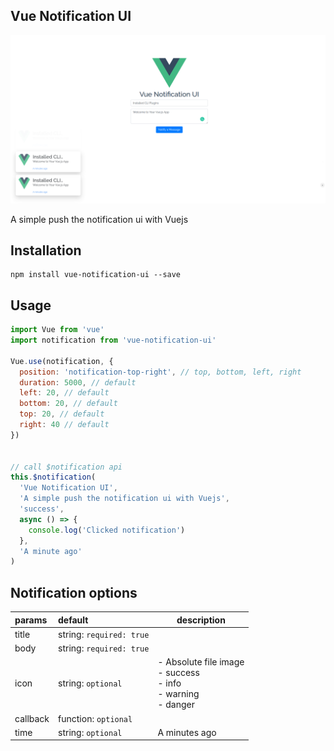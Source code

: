 Vue Notification UI
------------------

![Alt](./src/assets/img/vue-packages.png)

A simple push the notification ui with Vuejs

## Installation

```
npm install vue-notification-ui --save
```

## Usage

```javascript
import Vue from 'vue'
import notification from 'vue-notification-ui'

Vue.use(notification, {
  position: 'notification-top-right', // top, bottom, left, right
  duration: 5000, // default
  left: 20, // default
  bottom: 20, // default
  top: 20, // default
  right: 40 // default
})


// call $notification api
this.$notification(
  'Vue Notification UI', 
  'A simple push the notification ui with Vuejs',
  'success', 
  async () => {
    console.log('Clicked notification')
  }, 
  'A minute ago'
)
```

## Notification options

| params        | default           | description  |
| :------------- |:-------------| -----|
| title      | string: `required: true` |  |
| body      | string: `required: true`      |  |
| icon | string: `optional` | - Absolute file image <br/> - success <br/> - info <br/> - warning <br/> - danger |
| callback | function: `optional` | |
| time | string: `optional` | A minutes ago |
